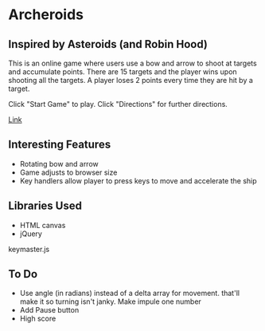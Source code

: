 # Archeroids
## Inspired by Asteroids (and Robin Hood)

This is an online game where users use a bow and arrow to shoot at targets and accumulate points. There are 15 targets and the player wins upon shooting all the targets. A player loses 2 points every time they are hit by a target.

Click "Start Game" to play. Click "Directions" for further directions.

[Link](www.asteroids.com)

## Interesting Features

* Rotating bow and arrow
* Game adjusts to browser size
* Key handlers allow player to press keys to move and accelerate the ship

## Libraries Used
* HTML canvas
* jQuery

keymaster.js

## To Do
* Use angle (in radians) instead of a delta array for movement. that'll make it so turning isn't janky. Make impule one number
* Add Pause button
* High score
